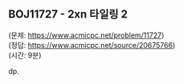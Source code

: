 ## BOJ11727 - 2xn 타일링 2  
(문제: https://www.acmicpc.net/problem/11727)  
(정답: https://www.acmicpc.net/source/20675766)  
(시간: 9분)  

dp.